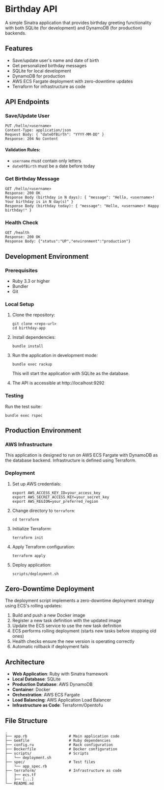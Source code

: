 # Birthday API

A simple Sinatra application that provides birthday greeting functionality with both SQLite (for development) and DynamoDB (for production) backends.

## Features

- Save/update user's name and date of birth
- Get personalized birthday messages
- SQLite for local development
- DynamoDB for production
- AWS ECS Fargate deployment with zero-downtime updates
- Terraform for infrastructure as code

## API Endpoints

### Save/Update User

```
PUT /hello/<username>
Content-Type: application/json
Request Body: { "dateOfBirth": "YYYY-MM-DD" }
Response: 204 No Content
```

#### Validation Rules:
- `username` must contain only letters
- `dateOfBirth` must be a date before today

### Get Birthday Message

```
GET /hello/<username>
Response: 200 OK
Response Body (birthday in N days): { "message": "Hello, <username>! Your birthday is in N day(s)" }
Response Body (birthday today): { "message": "Hello, <username>! Happy birthday!" }
```

### Health Check

```
GET /health
Response: 200 OK
Response Body: {"status":"UP","environment":"production"}
```

## Development Environment

### Prerequisites

- Ruby 3.3 or higher
- Bundler
- Git

### Local Setup

1. Clone the repository:
   ```
   git clone <repo-url>
   cd birthday-app
   ```

2. Install dependencies:
   ```
   bundle install
   ```

3. Run the application in development mode:
   ```
   bundle exec rackup
   ```
   This will start the application with SQLite as the database.

4. The API is accessible at http://localhost:9292

### Testing

Run the test suite:
```
bundle exec rspec
```

## Production Environment

### AWS Infrastructure

This application is designed to run on AWS ECS Fargate with DynamoDB as the database backend. Infrastructure is defined using Terraform.

### Deployment

1. Set up AWS credentials:
   ```
   export AWS_ACCESS_KEY_ID=your_access_key
   export AWS_SECRET_ACCESS_KEY=your_secret_key
   export AWS_REGION=your_preferred_region
   ```

2. Change directory to `terraform`:
   ```
   cd terraform
   ```

3. Initialize Terraform:
   ```
   terraform init
   ```

4. Apply Terraform configuration:
   ```
   terraform apply
   ```

5. Deploy application:
   ```
   scripts/deployment.sh
   ```

## Zero-Downtime Deployment

The deployment script implements a zero-downtime deployment strategy using ECS's rolling updates:

1. Build and push a new Docker image
2. Register a new task definition with the updated image
3. Update the ECS service to use the new task definition
4. ECS performs rolling deployment (starts new tasks before stopping old ones)
5. Health checks ensure the new version is operating correctly
6. Automatic rollback if deployment fails

## Architecture

- **Web Application**: Ruby with Sinatra framework
- **Local Database**: SQLite
- **Production Database**: AWS DynamoDB
- **Container**: Docker
- **Orchestration**: AWS ECS Fargate
- **Load Balancing**: AWS Application Load Balancer
- **Infrastructure as Code**: Terraform/Opentofu

## File Structure

```
.
├── app.rb                   # Main application code
├── Gemfile                  # Ruby dependencies
├── config.ru                # Rack configuration
├── Dockerfile               # Docker configuration
├── scripts/                 # Scripts
│   └── deployment.sh
├── spec/                    # Test files
│   └── app_spec.rb
├── terraform/               # Infrastructure as code
│   ├── ecs.tf
│   ├── [...]
└── README.md
```
